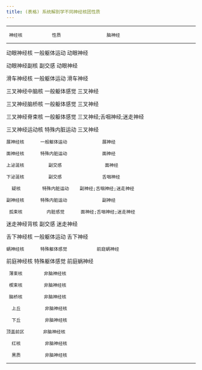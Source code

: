 ```yaml
---
title: (表格) 系统解剖学不同神经核团性质
---
```


---------------- -------------- ----------------------------
     神经核           性质                 脑神经           
---------------- -------------- ----------------------------
   动眼神经核     一般躯体运动            动眼神经          

  动眼神经副核       副交感               动眼神经          

   滑车神经核     一般躯体运动            滑车神经          

 三叉神经中脑核   一般躯体感觉            三叉神经          

 三叉神经脑桥核   一般躯体感觉            三叉神经          

 三叉神经脊束核   一般躯体感觉   三叉神经;舌咽神经;迷走神经 

 三叉神经运动核   特殊内脏运动            三叉神经          

    展神经核      一般躯体运动             展神经           

    面神经核      特殊内脏运动             面神经           

    上泌涎核         副交感                面神经           

    下泌涎核         副交感               舌咽神经          

      疑核        特殊内脏运动    副神经;舌咽神经;迷走神经  

    副神经核      特殊内脏运动             副神经           

     孤束核         内脏感觉      面神经;舌咽神经;迷走神经  

  迷走神经背核       副交感               迷走神经          

   舌下神经核     一般躯体运动            舌下神经          

    蜗神经核      特殊躯体感觉           前庭蜗神经         

   前庭神经核     特殊躯体感觉           前庭蜗神经         

     薄束核        非脑神经核                               

     楔束核        非脑神经核                               

     脑桥核        非脑神经核                               

      上丘         非脑神经核                               

      下丘         非脑神经核                               

    顶盖前区       非脑神经核                               

      红核         非脑神经核                               

      黑质         非脑神经核                               
------------------------------------------------------------

